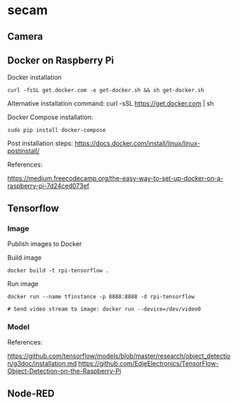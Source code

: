 # secam

## Camera

## Docker on Raspberry Pi
Docker installation

	curl -fsSL get.docker.com -o get-docker.sh && sh get-docker.sh

Alternative installation command: curl -sSL https://get.docker.com | sh

Docker Compose installation:

	sudo pip install docker-compose

Post installation steps: https://docs.docker.com/install/linux/linux-postinstall/

References:

https://medium.freecodecamp.org/the-easy-way-to-set-up-docker-on-a-raspberry-pi-7d24ced073ef

## Tensorflow
### Image
Publish images to Docker

Build image

	docker build -t rpi-tensorflow .

Run image

	docker run --name tfinstance -p 8888:8888 -d rpi-tensorflow
	
	# Send video stream to image: docker run --device=/dev/video0

### Model
References:

https://github.com/tensorflow/models/blob/master/research/object_detection/g3doc/installation.md
https://github.com/EdjeElectronics/TensorFlow-Object-Detection-on-the-Raspberry-Pi

## Node-RED
